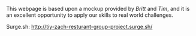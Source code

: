 This webpage is based upon a mockup provided by *Britt* and *Tim*, and it is an excellent opportunity
to apply our skills to real world challenges.

Surge.sh: http://tiy-zach-resturant-group-project.surge.sh/

